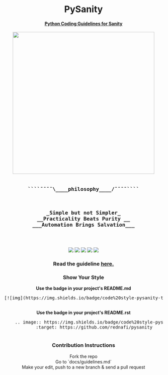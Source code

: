 <div align="center">
    <h1> PySanity </h1>
    <h4> <a href="https://github.com/rednafi/pysanity/blob/master/docs/guidelines.md"> Python Coding Guidelines for Sanity </a> </h4>
</div>

<span align="center">
<pre>
<a href="https://github.com/rednafi/pysanity"><img src="https://raw.githubusercontent.com/rednafi/pysanity/master/imgs/logo.png" height="450" width="450" align="center"/></a>

<h3>````¯¯¯¯\____<b>philosophy____</b>/¯¯¯¯````</h3>
<h3>_Simple but not Simpler_
__Practicality Beats Purity __
___Automation Brings Salvation___</h3>

</pre>
</span>

<div align="center">
    <a href="https://github.com/rednafi/pysanity/issues"><img src="https://img.shields.io/github/issues/rednafi/pysanity" /></a>
    <a href="https://github.com/rednafi/pysanity/network/members"><img src="https://img.shields.io/github/forks/rednafi/pysanity" /></a>
    <a href="https://github.com/rednafi/pysanity/stargazers"><img src="https://img.shields.io/github/stars/rednafi/pysanity" /></a>
    <a href="https://github.com/rednafi/pysanity/blob/master/LICENSE" <img src="https://img.shields.io/github/license/rednafi/pysanity">
        <a href="https://twitter.com/intent/retweet?tweet_id=1222434622442594304"><img src="https://img.shields.io/twitter/url?url=https%3A%2F%2Fgithub.com%2Frednafi%2Fpysanity" /></a>
        <a href="https://github.com/rednafi/pysanity"><img src="https://img.shields.io/badge/code%20style-pysanity-teal" />
        </a>
</div>

<div align="center">
    <h3> Read the guideline <a href="https://github.com/rednafi/pysanity/blob/master/docs/guidelines.md"> here. </a></h3>
</div>

<div align="center">
    <h3> Show Your Style </h3>
    <p>
        <b>Use the badge in your project's README.md</b>
        <br>
        <pre align="left">
[![img](https://img.shields.io/badge/code%20style-pysanity-teal)](https://github.com/rednafi/pysanity)
    </pre>
    </p>
    <p>
        <b>Use the badge in your project's README.rst</b>
        <br>
        <pre align="center">
    .. image:: https://img.shields.io/badge/code%20style-pysanity-teal
        :target: https://github.com/rednafi/pysanity
    </pre>
    </p>

</div>

<div align="center">
    <h3> Contribution Instructions </h3> Fork the repo
    <br> Go to `docs/guidelines.md`
    <br> Make your edit, push to a new branch & send a pull request
    <br>
</div>
